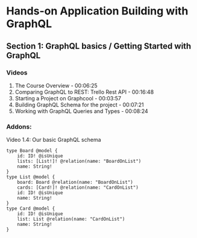 # Hands-on Application Building with GraphQL

## Section 1: GraphQL basics / Getting Started with GraphQL

### Videos

1. The Course Overview - 00:06:25
1. Comparing GraphQL to REST: Trello Rest API - 00:16:48
1. Starting a Project on Graphcool - 00:03:57
1. Building GraphQL Schema for the project - 00:07:21
1. Working with GraphQL Queries and Types - 00:08:24

### Addons:

Video 1.4: Our basic GraphQL schema

```
type Board @model {
    id: ID! @isUnique
    lists: [List!]! @relation(name: "BoardOnList")
    name: String!
}
type List @model {
    board: Board @relation(name: "BoardOnList")
    cards: [Card!]! @relation(name: "CardOnList")
    id: ID! @isUnique
    name: String!
}
type Card @model {
    id: ID! @isUnique
    list: List @relation(name: "CardOnList")
    name: String!
}
```
